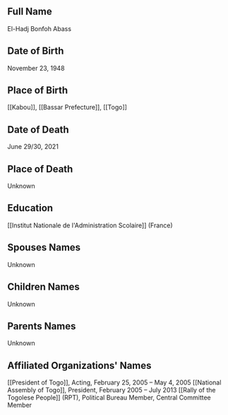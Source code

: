 ## Full Name
El-Hadj Bonfoh Abass

## Date of Birth
November 23, 1948

## Place of Birth
[[Kabou]], [[Bassar Prefecture]], [[Togo]]

## Date of Death
June 29/30, 2021

## Place of Death
Unknown

## Education
[[Institut Nationale de l'Administration Scolaire]] (France)

## Spouses Names
Unknown

## Children Names
Unknown

## Parents Names
Unknown

## Affiliated Organizations' Names
[[President of Togo]], Acting, February 25, 2005 – May 4, 2005
[[National Assembly of Togo]], President, February 2005 – July 2013
[[Rally of the Togolese People]] (RPT), Political Bureau Member, Central Committee Member


